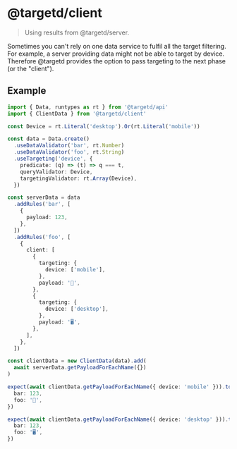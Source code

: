 # @targetd/client

> Using results from @targetd/server.

Sometimes you can't rely on one data service to fulfil all the target filtering. For example, a server providing data might not be able to target by device. Therefore @targetd provides the option to pass targeting to the next phase (or the "client").

## Example

```typescript
import { Data, runtypes as rt } from '@targetd/api'
import { ClientData } from '@targetd/client'

const Device = rt.Literal('desktop').Or(rt.Literal('mobile'))

const data = Data.create()
  .useDataValidator('bar', rt.Number)
  .useDataValidator('foo', rt.String)
  .useTargeting('device', {
    predicate: (q) => (t) => q === t,
    queryValidator: Device,
    targetingValidator: rt.Array(Device),
  })

const serverData = data
  .addRules('bar', [
    {
      payload: 123,
    },
  ])
  .addRules('foo', [
    {
      client: [
        {
          targeting: {
            device: ['mobile'],
          },
          payload: '‍📱',
        },
        {
          targeting: {
            device: ['desktop'],
          },
          payload: '🖥',
        },
      ],
    },
  ])

const clientData = new ClientData(data).add(
  await serverData.getPayloadForEachName({})
)

expect(await clientData.getPayloadForEachName({ device: 'mobile' })).toEqual({
  bar: 123,
  foo: '‍📱',
})

expect(await clientData.getPayloadForEachName({ device: 'desktop' })).toEqual({
  bar: 123,
  foo: '🖥',
})
```
